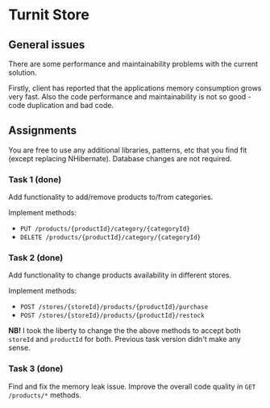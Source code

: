 # Turnit Store

## General issues

There are some performance and maintainability problems with the current solution.

Firstly, client has reported that the applications memory consumption grows very fast.
Also the code performance and maintainability is not so good - code duplication and bad code.

## Assignments

You are free to use any additional libraries, patterns, etc that you find fit (except replacing NHibernate). Database
changes are not required.

### Task 1 (done)

Add functionality to add/remove products to/from categories.

Implement methods:

* `PUT /products/{productId}/category/{categoryId}`
* `DELETE /products/{productId}/category/{categoryId}`

### Task 2 (done)

Add functionality to change products availability in different stores.

Implement methods:

* `POST /stores/{storeId}/products/{productId}/purchase`
* `POST /stores/{storeId}/products/{productId}/restock`

**NB!** I took the liberty to change the the above methods to accept both
`storeId` and `productId` for both. Previous task version didn't make any
sense.

### Task 3 (done)

Find and fix the memory leak issue.
Improve the overall code quality in `GET /products/*` methods.